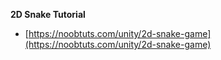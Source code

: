 <strong>2D Snake Tutorial</strong>

- [https://noobtuts.com/unity/2d-snake-game](https://noobtuts.com/unity/2d-snake-game)